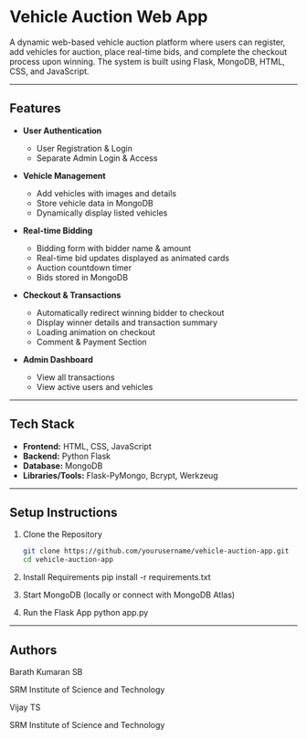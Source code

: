 # Vehicle Auction Web App

A dynamic web-based vehicle auction platform where users can register, add vehicles for auction, place real-time bids, and complete the checkout process upon winning. The system is built using Flask, MongoDB, HTML, CSS, and JavaScript.

---

## Features

- **User Authentication**
  - User Registration & Login
  - Separate Admin Login & Access

- **Vehicle Management**
  - Add vehicles with images and details
  - Store vehicle data in MongoDB
  - Dynamically display listed vehicles

- **Real-time Bidding**
  - Bidding form with bidder name & amount
  - Real-time bid updates displayed as animated cards
  - Auction countdown timer
  - Bids stored in MongoDB

- **Checkout & Transactions**
  - Automatically redirect winning bidder to checkout
  - Display winner details and transaction summary
  - Loading animation on checkout
  - Comment & Payment Section

- **Admin Dashboard**
  - View all transactions
  - View active users and vehicles

---

## Tech Stack

- **Frontend:** HTML, CSS, JavaScript  
- **Backend:** Python Flask  
- **Database:** MongoDB  
- **Libraries/Tools:** Flask-PyMongo, Bcrypt, Werkzeug


---

## Setup Instructions

1. Clone the Repository
   ```bash
   git clone https://github.com/yourusername/vehicle-auction-app.git
   cd vehicle-auction-app

2. Install Requirements
   pip install -r requirements.txt

3. Start MongoDB (locally or connect with MongoDB Atlas)

4. Run the Flask App
     python app.py


---

## Authors
Barath Kumaran SB

SRM Institute of Science and Technology

Vijay TS

SRM Institute of Science and Technology
